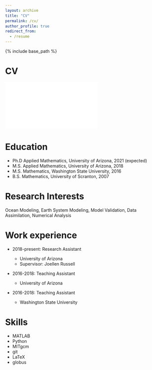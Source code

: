 ```yaml
---
layout: archive
title: "CV"
permalink: /cv/
author_profile: true
redirect_from:
  - /resume
---
```


{% include base_path %}

CV
======
![PDF version](/files/CV_public.pdf)


Education
======
* Ph.D Applied Mathematics, University of Arizona, 2021 (expected)
* M.S. Applied Mathematics, University of Arizona, 2018
* M.S. Mathematics, Washington State University, 2016
* B.S. Mathematics, University of Scranton, 2007

Research Interests
======
Ocean Modeling, Earth System Modeling, Model Validation, Data Assimilation, Numerical Analysis


Work experience
======
* 2018-present: Research Assistant
  * University of Arizona
  * Supervisor: Joellen Russell 

* 2016-2018: Teaching Assistant
  * University of Arizona
  
* 2016-2018: Teaching Assistant
  * Washington State University

Skills
======
* MATLAB
* Python
* MITgcm
* git
* LaTeX
* globus
  

